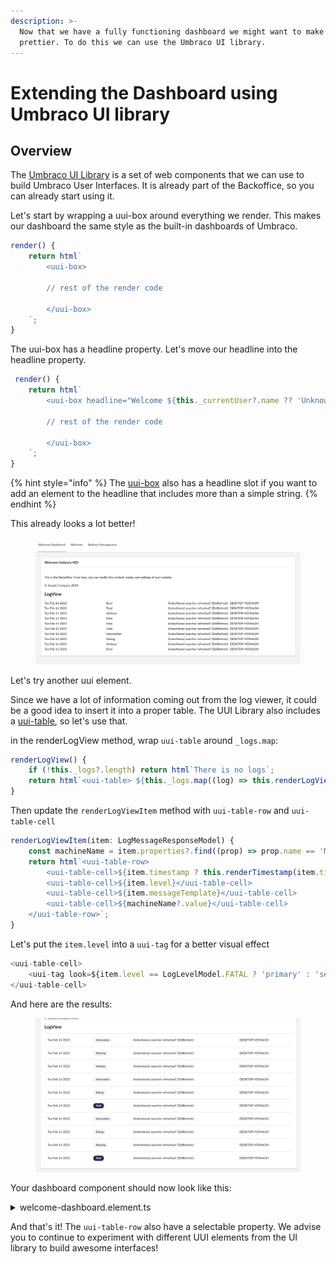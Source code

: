 ```yaml
---
description: >-
  Now that we have a fully functioning dashboard we might want to make it look
  prettier. To do this we can use the Umbraco UI library.
---
```


# Extending the Dashboard using Umbraco UI library

## Overview

The [Umbraco UI Library](broken-reference) is a set of web components that we can use to build Umbraco User Interfaces. It is already part of the Backoffice, so you can already start using it.

Let's start by wrapping a uui-box around everything we render. This makes our dashboard the same style as the built-in dashboards of Umbraco.

```typescript
render() {
    return html`
        <uui-box>
        
        // rest of the render code
        
        </uui-box>
    `;
}
```

The uui-box has a headline property. Let's move our headline into the headline property.

```typescript
 render() {
    return html`
        <uui-box headline="Welcome ${this._currentUser?.name ?? 'Unknown'}!">
        
        // rest of the render code
        
        </uui-box>
    `;
}
```

{% hint style="info" %}
The [uui-box](https://uui.umbraco.com/?path=/docs/layout-box--docs) also has a headline slot if you want to add an element to the headline that includes more than a simple string.
{% endhint %}

This already looks a lot better!

<figure><img src="../../.gitbook/assets/uuiibox.png" alt=""><figcaption></figcaption></figure>

Let's try another uui element.

Since we have a lot of information coming out from the log viewer, it could be a good idea to insert it into a proper table. The UUI Library also includes a [uui-table](https://uui.umbraco.com/?path=/docs/layout-table-table--docs), so let's use that.

in the renderLogView method, wrap `uui-table` around `_logs.map`:

```typescript
renderLogView() {
    if (!this._logs?.length) return html`There is no logs`;
    return html`<uui-table> ${this._logs.map((log) => this.renderLogViewItem(log))} </uui-table>`;
}
```

Then update the `renderLogViewItem` method with `uui-table-row` and `uui-table-cell`

```typescript
renderLogViewItem(item: LogMessageResponseModel) {
    const machineName = item.properties?.find((prop) => prop.name == 'MachineName');
    return html`<uui-table-row>
        <uui-table-cell>${item.timestamp ? this.renderTimestamp(item.timestamp) : nothing}</uui-table-cell>
        <uui-table-cell>${item.level}</uui-table-cell>
        <uui-table-cell>${item.messageTemplate}</uui-table-cell>
        <uui-table-cell>${machineName?.value}</uui-table-cell>
    </uui-table-row>`;
}
```

Let's put the `item.level` into a `uui-tag` for a better visual effect

```typescript
<uui-table-cell>
    <uui-tag look=${item.level == LogLevelModel.FATAL ? 'primary' : 'secondary'}> ${item.level} </uui-tag>
</uui-table-cell>
```

And here are the results:

<figure><img src="../../.gitbook/assets/uui-table-and-tag.png" alt=""><figcaption></figcaption></figure>

Your dashboard component should now look like this:

<details>

<summary>welcome-dashboard.element.ts</summary>

```typescript
import { UUITextStyles } from '@umbraco-ui/uui-css';
import { UmbLogViewerRepository } from '@umbraco-cms/backoffice/logviewer';
import { UmbElementMixin } from '@umbraco-cms/backoffice/element-api';
import { LitElement, css, customElement, html, nothing, state } from '@umbraco-cms/backoffice/external/lit';
import {
	UMB_CURRENT_USER_STORE_CONTEXT_TOKEN,
	UmbCurrentUserStore,
	UmbLoggedInUser,
} from '@umbraco-cms/backoffice/current-user';
import { LogLevelModel, LogMessageResponseModel } from '@umbraco-cms/backoffice/backend-api';

@customElement('my-welcome-dashboard')
export class MyWelcomeDashboardElement extends UmbElementMixin(LitElement) {
	@state()
	private _currentUser?: UmbLoggedInUser;

	@state()
	private _logs?: LogMessageResponseModel[];

	private _currentUserStore?: UmbCurrentUserStore;
	private _logRepository = new UmbLogViewerRepository(this);

	constructor() {
		super();
		this._getLogs();

		this.consumeContext(UMB_CURRENT_USER_STORE_CONTEXT_TOKEN, (instance) => {
			this._currentUserStore = instance;
			this._observeCurrentUser();
		});
	}

	private async _observeCurrentUser() {
		if (!this._currentUserStore) return;

		this.observe(this._currentUserStore.currentUser, (currentUser) => {
			this._currentUser = currentUser;
		});
	}

	private async _getLogs() {
		const logs = await this._logRepository.getLogs({
			skip: 0,
			take: 10,
		});
		if (!logs.data) return;
		this._logs = logs.data.items;
	}

	render() {
		return html`
			<uui-box headline="Welcome ${this._currentUser?.name ?? 'Umbraco HQ'}!">
				${this.renderHappyAnniversary()}
				<div>
					<p>This is the Backoffice. From here, you can modify the content, media, and settings of your website.</p>
					<p>© Sample Company 20XX</p>
				</div>
				<div>
					<h2>LogView</h2>
					${this.renderLogView()}
				</div>
			</uui-box>
		`;
	}

	renderHappyAnniversary() {
		if (!this._currentUser?.createDate) return;
		const today = new Date();
		const createDate = new Date(this._currentUser?.createDate);

		if (
			today.getDate() == createDate.getDate() &&
			today.getMonth() == createDate.getMonth() &&
			today.getFullYear() > createDate.getFullYear()
		)
			return html`Happy Anniversary! 🥳🎉`;
		return;
	}

	renderLogView() {
		if (!this._logs?.length) return html`There is no fatal errors`;
		return html`<uui-table> ${this._logs.map((log) => this.renderLogViewItem(log))} </uui-table>`;
	}

	renderLogViewItem(item: LogMessageResponseModel) {
		const machineName = item.properties?.find((prop) => prop.name == 'MachineName');
		return html`<uui-table-row>
			<uui-table-cell>${item.timestamp ? this.renderTimestamp(item.timestamp) : nothing}</uui-table-cell>
			<uui-table-cell>
				<uui-tag look=${item.level == LogLevelModel.FATAL ? 'primary' : 'secondary'}> ${item.level} </uui-tag>
			</uui-table-cell>
			<uui-table-cell>${item.messageTemplate}</uui-table-cell>
			<uui-table-cell>${machineName?.value}</uui-table-cell>
		</uui-table-row>`;
	}

	renderTimestamp(t: string) {
		const timestamp = new Date(t).toDateString();
		return html`${timestamp}`;
	}

	static styles = [
		UUITextStyles,
		css`
			:host {
				display: block;
				padding: var(--uui-size-layout-1);
			}
		`,
	];
}

export default MyWelcomeDashboardElement;

declare global {
	interface HTMLElementTagNameMap {
		'my-welcome-dashboard': MyWelcomeDashboardElement;
	}
}
```

</details>

And that's it! The `uui-table-row` also have a selectable property. We advise you to continue to experiment with different UUI elements from the UI library to build awesome interfaces!&#x20;
